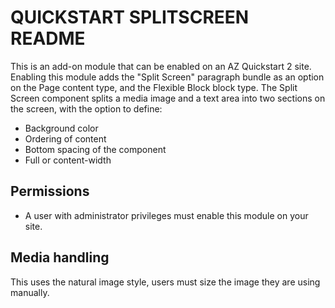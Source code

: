 # QUICKSTART SPLITSCREEN README

This is an add-on module that can be enabled on an AZ Quickstart 2 site.
Enabling this module adds the "Split Screen" paragraph bundle as an option on
the Page content type, and the Flexible Block block type. The Split Screen
component splits a media image and a text area into two sections on the screen,
with the option to define:

- Background color
- Ordering of content
- Bottom spacing of the component
- Full or content-width

## Permissions

- A user with administrator privileges must enable this module on your site.

## Media handling

This uses the natural image style, users must size the image they are using manually.
